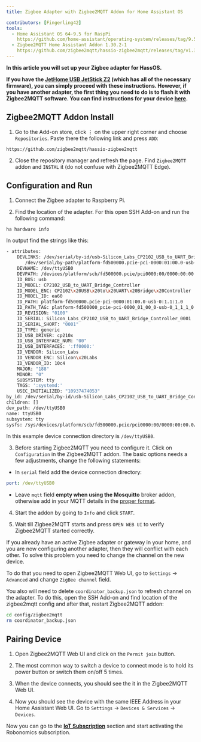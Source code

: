 ```yaml
---
title: Zigbee Adapter with Zigbee2MQTT Addon for Home Assistant OS

contributors: [Fingerling42]
tools:
  - Home Assistant OS 64-9.5 for RaspPi
    https://github.com/home-assistant/operating-system/releases/tag/9.5
  - Zigbee2MQTT Home Assistant Addon 1.30.2-1
    https://github.com/zigbee2mqtt/hassio-zigbee2mqtt/releases/tag/v1.30.2-1
---
```


**In this article you will set up your Zigbee adapter for HassOS.**

<robo-wiki-picture src="home-assistant/zigbee2mqtt.png" />

**If you have the [JetHome USB JetStick Z2](https://jethome.ru/z2/?sl=en) (which has all of the necessary firmware), you can simply proceed with these instructions. However, if you have another adapter, the first thing you need to do is to flash it with Zigbee2MQTT software. You can find instructions for your device [here](https://www.zigbee2mqtt.io/information/supported_adapters.html).**

## Zigbee2MQTT Addon Install

1. Go to the Add-on store, click ⋮ on the upper right corner and choose `Repositories`. Paste there the following link and press `ADD`:
```
https://github.com/zigbee2mqtt/hassio-zigbee2mqtt
```
2. Close the repository manager and refresh the page. Find `Zigbee2MQTT` addon and `INSTAL` it (do not confuse with Zigbee2MQTT Edge).

## Configuration and Run

1. Connect the Zigbee adapter to Raspberry Pi.

<robo-wiki-picture src="home-assistant/connect-stick.gif" />

2. Find the location of the adapter. For this open SSH Add-on and run the following command:

<code-helper copy additionalLine="Hass Command Line">

```bash
ha hardware info
```

</code-helper>

In output find the strings like this:

<code-helper additionalLine="Hass Command Line">

```bash
- attributes:
    DEVLINKS: /dev/serial/by-id/usb-Silicon_Labs_CP2102_USB_to_UART_Bridge_Controller_0001-if00-port0
       /dev/serial/by-path/platform-fd500000.pcie-pci-0000:01:00.0-usb-0:1.1:1.0-port0
    DEVNAME: /dev/ttyUSB0
    DEVPATH: /devices/platform/scb/fd500000.pcie/pci0000:00/0000:00:00.0/0000:01:00.0/usb1/1-1/1-1.1/1-1.1:1.0/ttyUSB0/tty/ttyUSB0
    ID_BUS: usb
    ID_MODEL: CP2102_USB_to_UART_Bridge_Controller
    ID_MODEL_ENC: CP2102\x20USB\x20to\x20UART\x20Bridge\x20Controller
    ID_MODEL_ID: ea60
    ID_PATH: platform-fd500000.pcie-pci-0000:01:00.0-usb-0:1.1:1.0
    ID_PATH_TAG: platform-fd500000_pcie-pci-0000_01_00_0-usb-0_1_1_1_0
    ID_REVISION: "0100"
    ID_SERIAL: Silicon_Labs_CP2102_USB_to_UART_Bridge_Controller_0001
    ID_SERIAL_SHORT: "0001"
    ID_TYPE: generic
    ID_USB_DRIVER: cp210x
    ID_USB_INTERFACE_NUM: "00"
    ID_USB_INTERFACES: ':ff0000:'
    ID_VENDOR: Silicon_Labs
    ID_VENDOR_ENC: Silicon\x20Labs
    ID_VENDOR_ID: 10c4
    MAJOR: "188"
    MINOR: "0"
    SUBSYSTEM: tty
    TAGS: ':systemd:'
    USEC_INITIALIZED: "10937474053"
by_id: /dev/serial/by-id/usb-Silicon_Labs_CP2102_USB_to_UART_Bridge_Controller_0001-if00-port0
children: []
dev_path: /dev/ttyUSB0
name: ttyUSB0
subsystem: tty
sysfs: /sys/devices/platform/scb/fd500000.pcie/pci0000:00/0000:00:00.0/0000:01:00.0/usb1/1-1/1-1.1/1-1.1:1.0/ttyUSB0/tty/ttyUSB0
```

</code-helper>

In this example device connection directory is `/dev/ttyUSB0`.

3. Before starting Zigbee2MQTT you need to configure it. Click on `Configuration` in the Zigbee2MQTT addon. The basic options needs a few adjustments, change the following statements:

<robo-wiki-picture src="home-assistant/hassos-zigbee2mqtt-config.png" />

- In `serial` field add the device connection directory:

<code-helper copy>

```yaml
port: /dev/ttyUSB0
```

</code-helper>

- Leave `mqtt` field **empty when using the Mosquitto** broker addon, otherwise add in your MQTT details in the [proper format](https://www.zigbee2mqtt.io/guide/configuration/mqtt.html#server-connection).

4. Start the addon by going to `Info` and click `START`.

5. Wait till Zigbee2MQTT starts and press `OPEN WEB UI` to verify Zigbee2MQTT started correctly.

<robo-wiki-note type="warning">

  If you already have an active Zigbee adapter or gateway in your home, and you are now configuring another adapter, then they will conflict with each other. To solve this problem you need to change the channel on the new device.

  To do that you need to open Zigbee2MQTT Web UI, go to `Settings` → `Advanced` and change `ZigBee channel` field.

  You also will need to delete `coordinator_backup.json` to refresh channel on the adapter. To do this, open the SSH Add-on and find location of the zigbee2mqtt config and after that, restart Zigbee2MQTT addon:

</robo-wiki-note>

<code-helper additionalLine="Hass Command Line">

```bash
cd config/zigbee2mqtt
rm coordinator_backup.json
```

</code-helper>

## Pairing Device

1. Open Zigbee2MQTT Web UI and click on the `Permit join` button.

2. The most common way to switch a device to connect mode is to hold its power button or switch them on/off 5 times.

<robo-wiki-picture src="home-assistant/switch-device.gif" />

3. When the device connects, you should see the it in the Zigbee2MQTT Web UI.

<robo-wiki-picture src="home-assistant/zigbee-2-mqtt-addon-ui.png" />

4. Now you should see the device with the same IEEE Address in your Home Assistant Web UI. Go to `Settings` -> `Devices & Services` -> `Devices`.

Now you can go to the [**IoT Subscription**](/docs/sub-activate) section and start activating the Robonomics subscription.